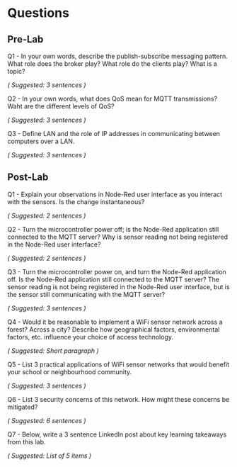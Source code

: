 # Questions

## Pre-Lab

Q1 - In your own words, describe the publish-subscribe messaging pattern. What role does the broker play? What role do the clients play? What is a topic?

&#x20;_( Suggested: 3 sentences )_

Q2 - In your own words, what does QoS mean for MQTT transmissions? Waht are the different levels of QoS?

&#x20;_( Suggested: 3 sentences )_

Q3 - Define LAN and the role of IP addresses in communicating between computers over a LAN.

_( Suggested: 3 sentences )_

## Post-Lab

Q1 - Explain your observations in Node-Red user interface as you interact with the sensors. Is the change instantaneous?

&#x20;_( Suggested: 2 sentences )_

Q2 - Turn the microcontroller power off; is the Node-Red application still connected to the MQTT server? Why is sensor reading not being registered in the Node-Red user interface?

&#x20;_( Suggested: 2 sentences )_

Q3 - Turn the microcontroller power on, and turn the Node-Red application off. Is the Node-Red application still connected to the MQTT server? The sensor reading is not being registered in the Node-Red user interface, but is the sensor still communicating with the MQTT server?

&#x20;_( Suggested: 3 sentences )_

Q4 - Would it be reasonable to implement a WiFi sensor network across a forest? Across a city? Describe how geographical factors, environmental factors, etc. influence your choice of access technology.

&#x20;_( Suggested: Short paragraph )_

Q5 - List 3 practical applications of WiFi sensor networks that would benefit your school or neighbourhood community.

&#x20;_( Suggested: 3 sentences )_

Q6 - List 3 security concerns of this network. How might these concerns be mitigated?

&#x20;_( Suggested: 6 sentences )_

Q7 - Below, write a 3 sentence LinkedIn post about key learning takeaways from this lab.

&#x20;_( Suggested: List of 5 items )_
